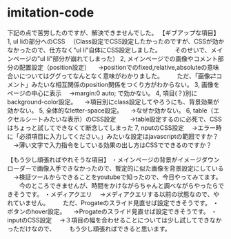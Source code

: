 # imitation-code
下記の点で苦労したのですが、解決できませんでした。
【ギブアップな項目】
1, ul liの部分へのCSS
　（Class設定でCSS設定したかったのですが、CSSが効かなかったので、仕方なく"ul li"自体にCSS設定しました。
　　そのせいで、メインページの"ul li"部分が崩れてしまった）
2, メインページでの画像やコメント部分の配置設定（position設定）
　→positionでのfixed,relative,absoluteの意味合いについてはググってなんとなく意味がわかりました。
　　ただ、「画像⇄コメント」みたいな相互関係のposition関係をつくり方がわからない。
3, 画像をページの中心に表示
　→margin:0 auto; で効かない。
4, 項目(？)別にbackground-color設定。
　→項目別にclass設定してやろうにも、背景効果が効かない。
5, 全体的なletter-space設定。
　→なぜか効かない。
6, table（エクセルシートみたいな表示）のCSS設定　
　→table設定するのに必死で、CSSはちょっと試してできなくて断念してしまった
7, nputのCSS設定
　→エラー時に「必須項目に入力してください。」みたいな設定はjavascriptの範囲ですか？
　→薄い文字で入力指令をしている効果の出し方はCSSでできるのですか？

【もう少し頑張ればやれそうな項目】
・メインページの背景がイメージダウンローダーで画像入手できなかったので、暫定的に似た画像を背景設定にしている
　→検証ツールからできることをyoutubeで知ったので、今日やってみてます。
　　今のところできませんが、時間をかけながらちゃんと調べながらやったらできそうです。
・メディアクエリ
　→メディアクエリする以前の状態なので、やれていません。
　　ただ、Progateのスライド見直せば設定できそうです。
・ボタンのhover設定。
　→Progateのスライド見直せば設定できそうです。
・inputのCSS設定
　→３項目の幅を合わせることについては少し試してできなかっただけなので、
　　もう少し頑張ればできると思います。
